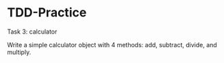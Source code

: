 # TDD-Practice

Task 3: calculator

Write a simple calculator object with 4 methods: add, subtract, divide, and multiply.